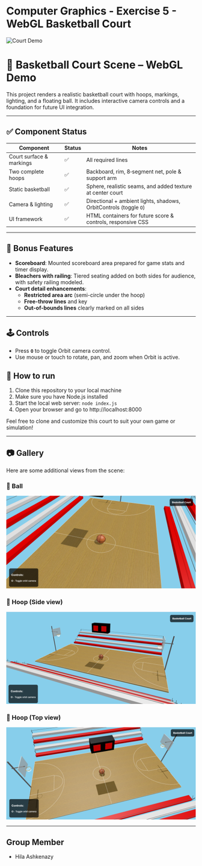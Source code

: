 # Computer Graphics - Exercise 5 - WebGL Basketball Court

![Court Demo](court.gif)

# 🏀 Basketball Court Scene – WebGL Demo

This project renders a realistic basketball court with hoops, markings, lighting, and a floating ball. It includes interactive camera controls and a foundation for future UI integration.

---

## ✅ Component Status

| Component                | Status | Notes                                                                 |
|--------------------------|--------|-----------------------------------------------------------------------|
| Court surface & markings | ✅     | All required lines                                                   |
| Two complete hoops       | ✅     | Backboard, rim, 8‑segment net, pole & support arm                    |
| Static basketball        | ✅     | Sphere, realistic seams, and added texture at center court           |
| Camera & lighting        | ✅     | Directional + ambient lights, shadows, OrbitControls (toggle `O`)    |
| UI framework             | ✅     | HTML containers for future score & controls, responsive CSS          |

---
## 🎁 Bonus Features

- **Scoreboard**: Mounted scoreboard area prepared for game stats and timer display.
- **Bleachers with railing**: Tiered seating added on both sides for audience, with safety railing modeled.
- **Court detail enhancements**:
  - **Restricted area arc** (semi-circle under the hoop)
  - **Free-throw lines** and key 
  - **Out-of-bounds lines** clearly marked on all sides
---

## 🕹️ Controls

- Press **`O`** to toggle Orbit camera control.
- Use mouse or touch to rotate, pan, and zoom when Orbit is active.

## 📸 How to run
1. Clone this repository to your local machine
2. Make sure you have Node.js installed
3. Start the local web server: `node index.js`
4. Open your browser and go to http://localhost:8000

Feel free to clone and customize this court to suit your own game or simulation!

---
## 📷 Gallery

Here are some additional views from the scene:

### 🏀 Ball
![Ball](images/ball.png)

### 🏀 Hoop (Side view)
![Hoop 1](images/hoop1.png)

### 🏀 Hoop (Top view)
![Hoop 2](images/hoop2.png)

---

## Group Member
- Hila Ashkenazy
